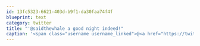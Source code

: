```yaml
---
id: 13fc5323-6621-403d-b9f1-da30faa74f4f
blueprint: text
category: twitter
title: "'@saidthewhale a good night indeed!"
caption: '<span class="username username_linked">@<a href="https://twitter.com/saidthewhale" title="Said The Whale">saidthewhale</a></span> a good night indeed!'
---
```

